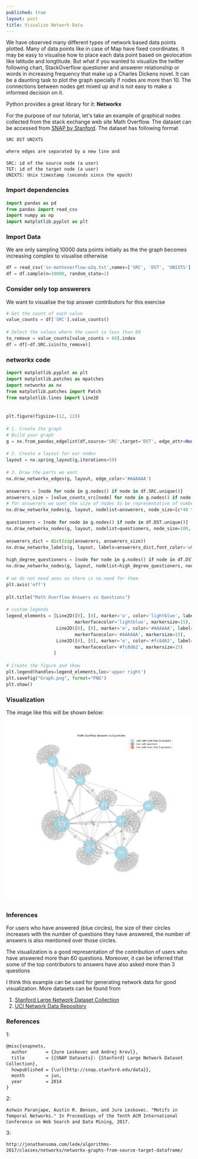 ```yaml
---
published: true
layout: post
title: Visualize Network Data
---
```


We have observed many different types of network based data points plotted. Many of data points like in case of Map have fixed coordinates. It may be easy to visualise how to place each data point based on geolocation like latitude and longtitude.
But what if you wanted to visualize the twitter following chart, StackOverflow questioner and answerer relationship or words in increasing frequency that make up a Charles Dickens novel.
It can be a daunting task to plot the graph specially if nodes are more than 10. The connections between nodes get mixed up and is not easy to make a informed decision on it.

Python provides a great library for it: **Networkx**

For the purpose of our tutorial, let's take an example of graphical nodes collected from the stack exchange web site Math Overflow. 
The dataset can be accessed from [SNAP by Stanford](http://snap.stanford.edu/data/sx-mathoverflow.html). 
The dataset has following format
```
SRC DST UNIXTS

where edges are separated by a new line and

SRC: id of the source node (a user)
TGT: id of the target node (a user)
UNIXTS: Unix timestamp (seconds since the epoch)
```

### Import dependencies

```python
import pandas as pd
from pandas import read_csv
import numpy as np
import matplotlib.pyplot as plt
```
### Import Data
We are only sampling 10000 data points initially as the the graph becomes increasing complex to visualise otherwise

```python
df = read_csv('sx-mathoverflow-a2q.txt',names=['SRC', 'DST', 'UNIXTS'], delim_whitespace=True, header=None)
df = df.sample(n=10000, random_state=1)
```

### Consider only top answerers
We want to visualise the top answer contributors for this exercise

```python
# Get the count of each value
value_counts = df['SRC'].value_counts()

# Select the values where the count is less than 60
to_remove = value_counts[value_counts < 60].index
df = df[~df.SRC.isin(to_remove)]

```

### networkx code

```python
import matplotlib.pyplot as plt
import matplotlib.patches as mpatches
import networkx as nx
from matplotlib.patches import Patch
from matplotlib.lines import Line2D


plt.figure(figsize=(12, 12))

# 1. Create the graph
# Build your graph
g = nx.from_pandas_edgelist(df,source='SRC',target='DST', edge_attr=None)

# 2. Create a layout for our nodes 
layout = nx.spring_layout(g,iterations=50)

# 3. Draw the parts we want
nx.draw_networkx_edges(g, layout, edge_color='#AAAAAA')

answerers = [node for node in g.nodes() if node in df.SRC.unique()]
answerers_size = [value_counts_src[node] for node in g.nodes() if node in df.SRC.unique()]
# for answerers we want the size of nodes to be representative of number of answers they have written
nx.draw_networkx_nodes(g, layout, nodelist=answerers, node_size=[c*40 for c in answerers_size], node_color='lightblue')

questioners = [node for node in g.nodes() if node in df.DST.unique()]
nx.draw_networkx_nodes(g, layout, nodelist=questioners, node_size=100, node_color='#AAAAAA',alpha=0.4)

answerers_dict = dict(zip(answerers, answerers_size))
nx.draw_networkx_labels(g, layout, labels=answerers_dict,font_color='white',font_size=19)

high_degree_questioners = [node for node in g.nodes() if node in df.DST.unique() and value_counts_dst[node] >3]
nx.draw_networkx_nodes(g, layout, nodelist=high_degree_questioners, node_size=100, node_color='#fc8d62', alpha=0.6)

# we do not need axes as there is no need for them
plt.axis('off')

plt.title("Math Overflow Answers vs Questions")

# custom legends
legend_elements = [Line2D([0], [0], marker='o', color='lightblue', label='User with more than 60 answers',
                          markerfacecolor='lightblue', markersize=15),
                   Line2D([0], [0], marker='o', color='#AAAAAA', label='User with questions',
                          markerfacecolor='#AAAAAA', markersize=15),
                   Line2D([0], [0], marker='o', color='#fc8d62', label='User with more than 3 questions',
                          markerfacecolor='#fc8d62', markersize=15)
                  ]

# Create the figure and show
plt.legend(handles=legend_elements,loc='upper right')
plt.savefig("Graph.png", format="PNG")
plt.show()

```

### Visualization
The image like this will be shown below:
![Math Overflow Answers vs Questions](https://raw.githubusercontent.com/pacificlion/pacificlion.github.io/master/images/Graph.png "Math Overflow Answers vs Questions")


### Inferences
For users who have answered (blue circles), the size of their circles increases with the number of questions they have answered, the number of answers is also mentioned over those circles. 

The visualization is a good representation of the contribution of users who have answered more than 60 questions. Moreover, it can be inferred that some of the top contributors to answers have also asked more than 3 questions

I think this example can be used for generating network data for good visualization. More datasets can be found from 
1. [Stanford Large Network Dataset Collection](http://snap.stanford.edu/data/index.html)
2. [UCI Network Data Repository](https://networkdata.ics.uci.edu/)
















### References

1:
``` 
@misc{snapnets,
  author       = {Jure Leskovec and Andrej Krevl},
  title        = {{SNAP Datasets}: {Stanford} Large Network Dataset Collection},
  howpublished = {\url{http://snap.stanford.edu/data}},
  month        = jun,
  year         = 2014
}
```
2: 
```
Ashwin Paranjape, Austin R. Benson, and Jure Leskovec. "Motifs in Temporal Networks." In Proceedings of the Tenth ACM International Conference on Web Search and Data Mining, 2017.
```
3: 
```
http://jonathansoma.com/lede/algorithms-2017/classes/networks/networkx-graphs-from-source-target-dataframe/
```
